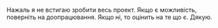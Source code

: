 Нажаль я не встигаю зробити весь проект. Якщо є можливість, поверніть на доопрацювання. Якщо ні, то оцінить на те що є. Дякую.
